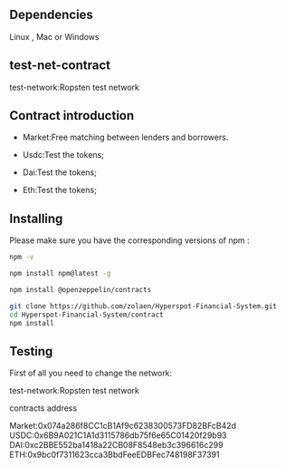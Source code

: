 ## Dependencies

Linux , Mac or Windows

## test-net-contract

test-network:Ropsten test network

## Contract introduction

- Market:Free matching between lenders and borrowers. 

- Usdc:Test the tokens;

- Dai:Test the tokens;

- Eth:Test the tokens;

## **Installing**

Please make sure you have the corresponding versions of npm :

```bash
npm -v
```

```bash
npm install npm@latest -g
```

```bash
npm install @openzeppelin/contracts
```

```bash
git clone https://github.com/zolaen/Hyperspot-Financial-System.git
cd Hyperspot-Financial-System/contract
npm install
```
## Testing

First of all you need to change the network:

test-network:Ropsten test network

contracts address

Market:0x074a286f8CC1cB1Af9c6238300573FD82BFcB42d
USDC:0x6B9A021C1A1d3115786db75f6e65C01420f29b93
DAI:0xc2BBE552ba1418a22CB08F8548eb3c396616c299
ETH:0x9bc0f7311623cca3BbdFeeEDBFec748198F37391
